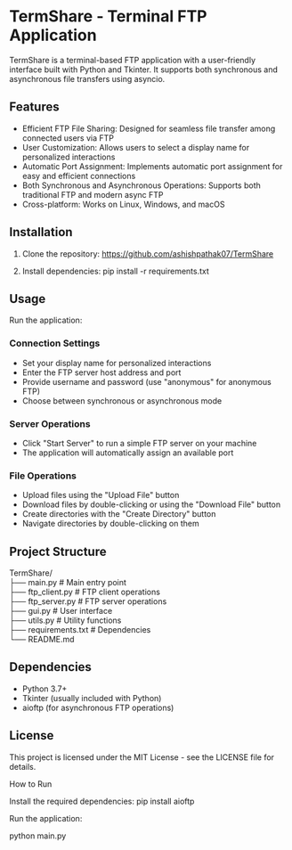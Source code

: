 # TermShare - Terminal FTP Application

TermShare is a terminal-based FTP application with a user-friendly interface built with Python and Tkinter. It supports both synchronous and asynchronous file transfers using asyncio.

## Features

- Efficient FTP File Sharing: Designed for seamless file transfer among connected users via FTP
- User Customization: Allows users to select a display name for personalized interactions
- Automatic Port Assignment: Implements automatic port assignment for easy and efficient connections
- Both Synchronous and Asynchronous Operations: Supports both traditional FTP and modern async FTP
- Cross-platform: Works on Linux, Windows, and macOS

## Installation

1. Clone the repository:
https://github.com/ashishpathak07/TermShare


2. Install dependencies:
pip install -r requirements.txt


## Usage

Run the application:


### Connection Settings
- Set your display name for personalized interactions
- Enter the FTP server host address and port
- Provide username and password (use "anonymous" for anonymous FTP)
- Choose between synchronous or asynchronous mode

### Server Operations
- Click "Start Server" to run a simple FTP server on your machine
- The application will automatically assign an available port

### File Operations
- Upload files using the "Upload File" button
- Download files by double-clicking or using the "Download File" button
- Create directories with the "Create Directory" button
- Navigate directories by double-clicking on them

## Project Structure
TermShare/ <br>
 ├── main.py # Main entry point <br>
 ├── ftp_client.py # FTP client operations <br>
 ├── ftp_server.py # FTP server operations <br>
 ├── gui.py # User interface <br>
 ├── utils.py # Utility functions <br>
 ├── requirements.txt # Dependencies <br>
 └── README.md


## Dependencies

- Python 3.7+
- Tkinter (usually included with Python)
- aioftp (for asynchronous FTP operations)

## License

This project is licensed under the MIT License - see the LICENSE file for details.

How to Run

Install the required dependencies:
pip install aioftp

Run the application:

python main.py


